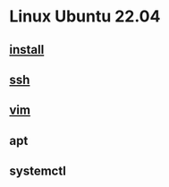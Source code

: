# Linux Ubuntu 22.04

## [install](https://www.runoob.com/linux/linux-install.html)

## [ssh](./ssh.md)

## [vim](./vim.md)

## apt

## systemctl
